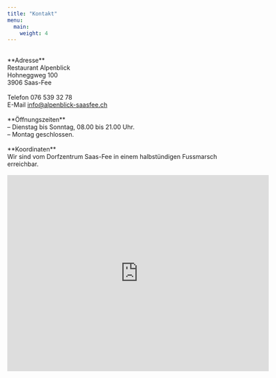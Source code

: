 ```yaml
---
title: "Kontakt"
menu:
  main:
    weight: 4
---
```

<br>
**Adresse**
<br>
Restaurant Alpenblick
<br>
Hohneggweg 100
<br>
3906 Saas-Fee
<br>
<br>
Telefon 076 539 32 78
<br>
E-Mail <a href="mailto:info@alpenblick-saasfee.ch">info@alpenblick-saasfee.ch</a>
<br>
<br>
**Öffnungszeiten**
<br>
– Dienstag bis Sonntag, 08.00 bis 21.00 Uhr.
<br>
– Montag geschlossen.
<br>
<br>
**Koordinaten**
<br>
Wir sind vom Dorfzentrum Saas-Fee in einem halbstündigen Fussmarsch erreichbar.
<br>
<br>
<iframe src="https://www.google.com/maps/embed?pb=!1m18!1m12!1m3!1d2766.2621735283847!2d7.918787601200179!3d46.11084040143451!2m3!1f0!2f0!3f0!3m2!1i1024!2i768!4f13.1!3m3!1m2!1s0x478f45a3769ae8f9%3A0x9c9fb1f5790e9fdc!2sRestaurant+Alpenblick!5e1!3m2!1sde!2sch!4v1557225951515!5m2!1sde!2sch" width="600" height="450" frameborder="0" style="border:0" allowfullscreen></iframe>
